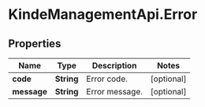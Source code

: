 # KindeManagementApi.Error

## Properties

Name | Type | Description | Notes
------------ | ------------- | ------------- | -------------
**code** | **String** | Error code. | [optional] 
**message** | **String** | Error message. | [optional] 



